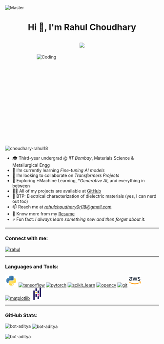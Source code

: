 <img alt="Master" height="350" width="1080" src="https://pixeljoint.com/files/icons/full/astebros_camp_loc.gif">

<h1 align="center">Hi 👋, I'm Rahul Choudhary</h1>

<h2 align="center">
  <img src="https://readme-typing-svg.herokuapp.com?font=Fira+Code&size=24&pause=1000&color=F784A3&center=true&vCenter=true&width=435&lines=AI+Engineer+%7C+ML+%7C+CV+%7C+NLP;PyTorch;I+love+problems+solving" />
</h2>

<img align="right" alt="Coding" height="300" width="400" src="https://shared.akamai.steamstatic.com/store_item_assets/steam/apps/737340/extras/WildLight_2x_Short.gif?t=1682704059">

<p align="left">
  <img src="https://komarev.com/ghpvc/?username=choudhary-rahul18&label=Profile%20views&color=0e75b6&style=flat" alt="choudhary-rahul18" />
</p>

- 🎓 Third-year undergrad @ *IIT Bombay*, Materials Science & Metallurgical Engg    
- 🌱 I’m currently learning *Fine-tuning AI models*  
- 👯 I’m looking to collaborate on *Transformers Projects*  
- 🤖 Exploring *Machine Learning, **Generative AI*, and everything in between  
- 👨‍💻 All of my projects are available at [GitHub](https://github.com/choudhary-rahul18)  
- 🧪 BTP: Electrical characterization of dielectric materials (yes, I can nerd out too)
- 📫 Reach me at *rahulchoudhary0rj18@gmail.com*  
- 📄 Know more from my [Resume](https://drive.google.com/file/d/1FvI4MCU0cTB2GyIG8Fj41m8CYC2_PirA/view?usp=sharing)  
- ⚡ Fun fact: *I always learn something new and then forget about it.*

---

<h3 align="left">Connect with me:</h3>
<p align="left">
  <a href="https://www.linkedin.com/in/rahul18-iitb/" target="blank"><img align="center" src="https://raw.githubusercontent.com/rahuldkjain/github-profile-readme-generator/master/src/images/icons/Social/linked-in-alt.svg" alt="rahul" height="30" width="40" /></a>
</p>

---

<h3 align="left">Languages and Tools:</h3>
<p align="left">
  <a href="https://www.python.org" target="_blank"><img src="https://raw.githubusercontent.com/devicons/devicon/master/icons/python/python-original.svg" alt="python" width="40" height="40"/></a>
  <a href="https://www.tensorflow.org" target="_blank"><img src="https://www.vectorlogo.zone/logos/tensorflow/tensorflow-icon.svg" alt="tensorflow" width="40" height="40"/></a>
  <a href="https://pytorch.org/" target="_blank"><img src="https://www.vectorlogo.zone/logos/pytorch/pytorch-icon.svg" alt="pytorch" width="40" height="40"/></a>
  <a href="https://scikit-learn.org/" target="_blank"><img src="https://upload.wikimedia.org/wikipedia/commons/0/05/Scikit_learn_logo_small.svg" alt="scikit_learn" width="40" height="40"/></a>
  <a href="https://opencv.org/" target="_blank"><img src="https://www.vectorlogo.zone/logos/opencv/opencv-icon.svg" alt="opencv" width="40" height="40"/></a>
  <a href="https://git-scm.com/" target="_blank"><img src="https://www.vectorlogo.zone/logos/git-scm/git-scm-icon.svg" alt="git" width="40" height="40"/></a>
  <a href="https://aws.amazon.com" target="_blank"><img src="https://raw.githubusercontent.com/devicons/devicon/master/icons/amazonwebservices/amazonwebservices-original-wordmark.svg" alt="aws" width="40" height="40"/></a>
  <a href="https://matplotlib.org/" target="_blank"><img src="https://upload.wikimedia.org/wikipedia/commons/8/84/Matplotlib_icon.svg" alt="matplotlib" width="40" height="40"/></a>
  <a href="https://pandas.pydata.org/" target="_blank"><img src="https://raw.githubusercontent.com/devicons/devicon/2ae2a900d2f041da66e950e4d48052658d850630/icons/pandas/pandas-original.svg" alt="pandas" width="40" height="40"/></a>
</p>

---

<h3 align="left">GitHub Stats:</h3>

<p>
  <img align="left" src="https://github-readme-stats.vercel.app/api/top-langs?username=bot-aditya&show_icons=true&locale=en&layout=compact" alt="bot-aditya" />
</p>

<p>
  &nbsp;<img align="center" src="https://github-readme-stats.vercel.app/api?username=bot-aditya&show_icons=true&locale=en" alt="bot-aditya" />
</p>

<p>
  <img align="center" src="https://github-readme-streak-stats.herokuapp.com/?user=bt-aditya&" alt="bot-aditya" />
</p>
